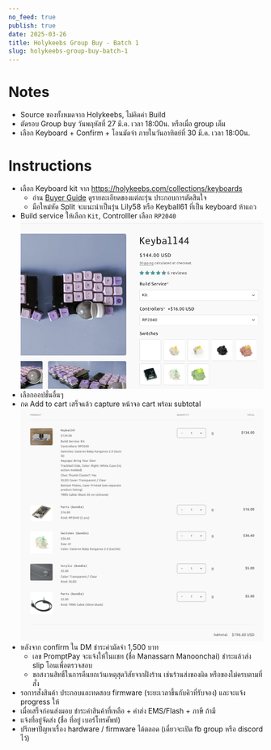 ```yaml
---
no_feed: true
publish: true
date: 2025-03-26
title: Holykeebs Group Buy - Batch 1
slug: holykeebs-group-buy-batch-1
---
```

# Notes

- Source ของทั้งหมดจาก Holykeebs, ไม่คิดค่า Build
- ตัดรอบ Group buy วันพฤหัสที่ 27 มี.ค. เวลา 18:00น. หรือเมื่อ group เต็ม
- เลือก Keyboard + Confirm + โอนมัดจำ ภายในวันอาทิตย์ที่ 30 มี.ค. เวลา 18:00น.

# Instructions
- เลือก Keyboard kit จาก https://holykeebs.com/collections/keyboards
    - อ่าน [Buyer Guide](https://docs.holykeebs.com/guides/buyers-guide) ดูรายละเอียดของแต่ละรุ่น ประกอบการตัดสินใจ
    - มือใหม่หัด Split จะแนะนำเป็นรุ่น Lily58 หรือ Keyball61 ที่เป็น keyboard ห้าแถว
- Build service ให้เลือก `Kit`, Controlller เลือก `RP2040`
![](attachments/holykeebs-group-buy-batch-1-image-1.png)
- เลือกออปชั่นอื่นๆ
- กด Add to cart เสร็จแล้ว capture หน้าจอ cart พร้อม subtotal
![](attachments/holykeebs-group-buy-batch-1-image-2.png)
- หลังจาก confirm ใน DM ชำระค่ามัดจำ 1,500 บาท
    - เลข PromptPay จะแจ้งให้ในแชท (ชื่อ Manassarn Manoonchai) ชำระแล้วส่ง slip โอนเพื่อตรวจสอบ
    - ขอสงวนสิทธิ์ในการคืนยกเว้นเหตุสุดวิสัยจากฝั่งร้าน เช่นร้านส่งของผิด หรือของไม่ครบตามที่สั่ง
- รอการสั่งสินค้า ประกอบและทดสอบ firmware (ระยะเวลาขึ้นกับคิวที่รับจอง) และจะแจ้ง progress ให้
- เมื่อเสร็จก่อนส่งมอบ ชำระค่าสินค้าที่เหลือ + ค่าส่ง EMS/Flash + ภาษี ถ้ามี
- แจ้งที่อยู่จัดส่ง (ชื่อ ที่อยู่ เบอร์โทรศัพท์)
- ปรึกษาปัญหาเรื่อง hardware / firmware ได้ตลอด (เดี๋ยวจะเปิด fb group หรือ discord ไว้)